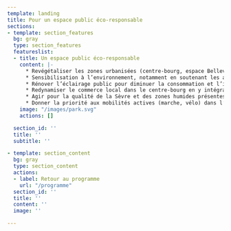 ```yaml
---
template: landing
title: Pour un espace public éco-responsable
sections:
- template: section_features
  bg: gray
  type: section_features
  featureslist:
  - title: Un espace public éco-responsable
    content: |-
      * Revégétaliser les zones urbanisées (centre-bourg, espace Bellevue, villages…) dans une démarche écologique (espèces végétales locales favorisant la biodiversité, éco-pâturage…)
      * Sensibilisation à l’environnement, notamment en soutenant les actions solidaires (du type « jardins partagés ») dans le cadre du PCAET (Plan climat air-énergie territorial mis en place par l’AgglOH !)
      * Rénover l’éclairage public pour diminuer la consommation et l’impact sur la faune locale et l’adapter à la circulation des piétons
      * Redynamiser le commerce local dans le centre-bourg en y intégrant des débouchés pour les filières courtes
      * Agir pour la qualité de la Sèvre et des zones humides présentes sur la commune 👉&nbsp;[Télécharger le document](https://www.pacte-transition.org/upload/communecter/poi/5ccc2f7240bb4e5d727b23c7/file/VFft8.pdf)
      * Donner la priorité aux mobilités actives (marche, vélo) dans l’espace public 👉&nbsp;[Télécharger le document](https://www.pacte-transition.org/upload/communecter/poi/5cc6c2fd40bb4e82413ee0d4/file/VFft15.pdf)
    image: "/images/park.svg"
    actions: []

  section_id: ''
  title: ''
  subtitle: ''

- template: section_content
  bg: gray
  type: section_content
  actions:
  - label: Retour au programme
    url: "/programme"
  section_id: ''
  title: ''
  content: ''
  image: ''

---
```

